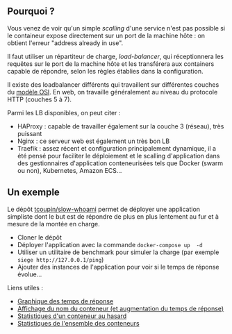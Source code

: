 ## Pourquoi ?

Vous venez de voir qu'un simple *scalling* d'une service n'est pas possible si le containeur expose directement sur un port de la machine hôte : on obtient l'erreur "address already in use".

Il faut utiliser un répartiteur de charge, *load-balancer*, qui réceptionnera les requêtes sur le port de la machine hôte et les transférera aux containers capable de répondre, selon les règles établies dans la configuration.

Il existe des loadbalancer différents qui travaillent sur différentes couches du [modèle OSI](https://fr.wikipedia.org/wiki/Modèle_OSI). En web, on travaille généralement au niveau du protocole HTTP (couches 5 à 7).

Parmi les LB disponibles, on peut citer :

- HAProxy : capable de travailler également sur la couche 3 (réseau), très puissant
- Nginx : ce serveur web est également un très bon LB
- Traefik : assez récent et configuration principalement dynamique, il a été pensé pour faciliter le déploiement et le scalling d'application dans des gestionnaires d'application conteneurisées tels que Docker (swarm ou non), Kubernetes, Amazon ECS...

## Un exemple

Le dépôt [tcoupin/slow-whoami](https://github.com/tcoupin/slow-whoami) permet de déployer une application simpliste dont le but est de répondre de plus en plus lentement au fur et à mesure de la montée en charge.

* Cloner le dépôt
* Déployer l'application avec la commande `docker-compose up  -d`
* Utiliser un utilitaire de benchmark pour simuler la charge (par exemple `siege http://127.0.0.1/ping`)
* Ajouter des instances de l'application pour voir si le temps de réponse évolue...

Liens utiles :

- [Graphique des temps de réponse](http://127.0.0.1/)
- [Affichage du nom du conteneur (et augmentation du temps de réponse)](http://127.0.0.1/ping)
- [Statistiques d'un conteneur au hasard](http://127.0.0.1/localstats)
- [Statistiques de l'ensemble des conteneurs](http://127.0.0.1/stats)
